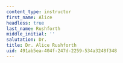 ```yaml
---
content_type: instructor
first_name: Alice
headless: true
last_name: Rushforth
middle_initial: ''
salutation: Dr.
title: Dr. Alice Rushforth
uid: 491ab5ea-404f-247d-2259-534a3248f348
---
```

